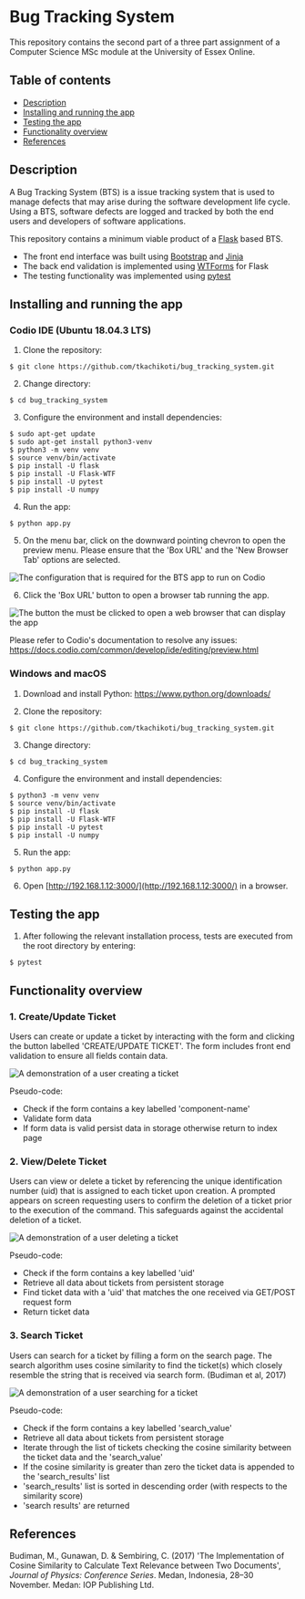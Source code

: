 # Bug Tracking System

This repository contains the second part of a three part assignment of a Computer Science MSc module at the University of Essex Online.

## Table of contents

- [Description](#description)
- [Installing and running the app](#installing-and-running-the-app)
- [Testing the app](#testing-the-app)
- [Functionality overview](#functionality-overview)
- [References](#references)

## Description

A Bug Tracking System (BTS) is a issue tracking system that is used to manage defects that may arise during the software development life cycle. Using a BTS, software defects are logged and tracked by both the end users and developers of software applications.

This repository contains a minimum viable product of a [Flask](https://github.com/pallets/flask) based BTS.
- The front end interface was built using [Bootstrap](https://github.com/twbs/bootstrap) and [Jinja](https://github.com/pallets/jinja)
- The back end validation is implemented using [WTForms](https://github.com/wtforms/flask-wtf) for Flask
- The testing functionality was implemented using [pytest](https://github.com/pytest-dev/pytest)


## Installing and running the app

### Codio IDE (Ubuntu 18.04.3 LTS)

1. Clone the repository:

```
$ git clone https://github.com/tkachikoti/bug_tracking_system.git
```

2. Change directory:

```
$ cd bug_tracking_system
```

3. Configure the environment and install dependencies:

```
$ sudo apt-get update
$ sudo apt-get install python3-venv
$ python3 -m venv venv
$ source venv/bin/activate
$ pip install -U flask
$ pip install -U Flask-WTF
$ pip install -U pytest
$ pip install -U numpy
```

4. Run the app:

```
$ python app.py
```

5. On the menu bar, click on the downward pointing chevron to open the preview menu. Please ensure that the 'Box URL' and the 'New Browser Tab' options are selected.

![The configuration that is required for the BTS app to run on Codio](https://tkachikoti-cloud-object-storage.ams3.digitaloceanspaces.com/codio_config_1.png)

6. Click the 'Box URL' button to open a browser tab running the app.

![The button the must be clicked to open a web browser that can display the app](https://tkachikoti-cloud-object-storage.ams3.digitaloceanspaces.com/codio_config_2.png)

Please refer to Codio's documentation to resolve any issues:
https://docs.codio.com/common/develop/ide/editing/preview.html

### Windows and macOS

1. Download and install Python: https://www.python.org/downloads/

2. Clone the repository:

```
$ git clone https://github.com/tkachikoti/bug_tracking_system.git
```

3. Change directory:

```
$ cd bug_tracking_system
```

4. Configure the environment and install dependencies:

```
$ python3 -m venv venv
$ source venv/bin/activate
$ pip install -U flask
$ pip install -U Flask-WTF
$ pip install -U pytest
$ pip install -U numpy
```

5. Run the app:

```
$ python app.py
```

6. Open [http://192.168.1.12:3000/](http://192.168.1.12:3000/) in a browser.

## Testing the app

1. After following the relevant installation process, tests are executed from the root directory by entering:

```
$ pytest
```

## Functionality overview


### 1. Create/Update Ticket

Users can create or update a ticket by interacting with the form and clicking the button labelled 'CREATE/UPDATE TICKET'. The form includes front end validation to ensure all fields contain data.

![A demonstration of a user creating a ticket](https://tkachikoti-cloud-object-storage.ams3.digitaloceanspaces.com/bts_create_page.gif)

Pseudo-code:

- Check if the form contains a key labelled 'component-name'
- Validate form data
- If form data is valid persist data in storage otherwise return to index page


### 2. View/Delete Ticket

Users can view or delete a ticket by referencing the unique identification number (uid) that is assigned to each ticket upon creation. A prompted appears on screen requesting users to confirm the deletion of a ticket prior to the execution of the command. This safeguards against the accidental deletion of a ticket.

![A demonstration of a user deleting a ticket](https://tkachikoti-cloud-object-storage.ams3.digitaloceanspaces.com/bts_delete_page.gif)

Pseudo-code:

- Check if the form contains a key labelled 'uid'
- Retrieve all data about tickets from persistent storage
- Find ticket data with a 'uid' that matches the one received via GET/POST request form
- Return ticket data

### 3. Search Ticket

Users can search for a ticket by filling a form on the search page. The search algorithm uses cosine similarity to find the ticket(s) which closely resemble the string that is received via search form. (Budiman et al, 2017)

![A demonstration of a user searching for a ticket](https://tkachikoti-cloud-object-storage.ams3.digitaloceanspaces.com/bts_search_page.gif)

Pseudo-code:

- Check if the form contains a key labelled 'search_value'
- Retrieve all data about tickets from persistent storage
- Iterate through the list of tickets checking the cosine similarity between the ticket data and the 'search_value'
- If the cosine similarity is greater than zero the ticket data is appended to the 'search_results' list
- 'search_results' list is sorted in descending order (with respects to the similarity score)
- 'search results' are returned

## References


Budiman, M., Gunawan, D. & Sembiring, C. (2017) 'The Implementation of Cosine Similarity to Calculate Text Relevance between Two Documents', *Journal of Physics: Conference Series*. Medan, Indonesia, 28–30 November. Medan: IOP Publishing Ltd.